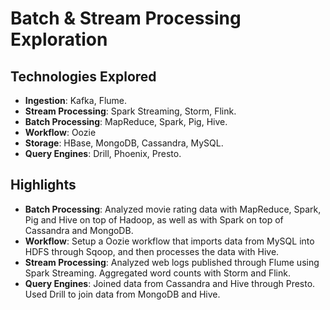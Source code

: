 # Batch & Stream Processing Exploration
## Technologies Explored
- **Ingestion**: Kafka, Flume.
- **Stream Processing**: Spark Streaming, Storm, Flink.
- **Batch Processing**: MapReduce, Spark, Pig, Hive.
- **Workflow**: Oozie
- **Storage**: HBase, MongoDB, Cassandra, MySQL.
- **Query Engines**: Drill, Phoenix, Presto.
## Highlights
- **Batch Processing**: Analyzed movie rating data with MapReduce, Spark, Pig and Hive on top of Hadoop, as well as with Spark on top of Cassandra and MongoDB.
- **Workflow**: Setup a Oozie workflow that imports data from MySQL into HDFS through Sqoop, and then processes the data with Hive.
- **Stream Processing**: Analyzed web logs published through Flume using Spark Streaming. Aggregated word counts with Storm and Flink.
- **Query Engines**: Joined data from Cassandra and Hive through Presto. Used Drill to join data from MongoDB and Hive.

